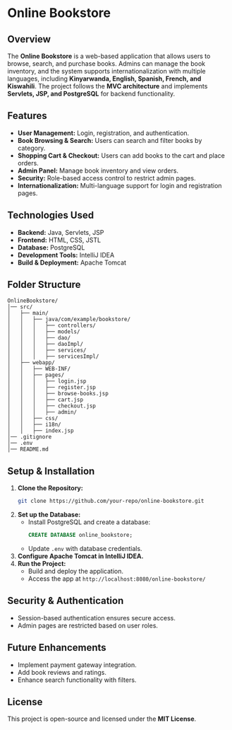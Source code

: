 # Online Bookstore

## Overview
The **Online Bookstore** is a web-based application that allows users to browse, search, and purchase books. Admins can manage the book inventory, and the system supports internationalization with multiple languages, including **Kinyarwanda, English, Spanish, French, and Kiswahili**. The project follows the **MVC architecture** and implements **Servlets, JSP, and PostgreSQL** for backend functionality.

## Features
- **User Management:** Login, registration, and authentication.
- **Book Browsing & Search:** Users can search and filter books by category.
- **Shopping Cart & Checkout:** Users can add books to the cart and place orders.
- **Admin Panel:** Manage book inventory and view orders.
- **Security:** Role-based access control to restrict admin pages.
- **Internationalization:** Multi-language support for login and registration pages.

## Technologies Used
- **Backend:** Java, Servlets, JSP
- **Frontend:** HTML, CSS, JSTL
- **Database:** PostgreSQL
- **Development Tools:** IntelliJ IDEA
- **Build & Deployment:** Apache Tomcat

## Folder Structure
```
OnlineBookstore/
│── src/
│   ├── main/
│   │   ├── java/com/example/bookstore/
│   │   │   ├── controllers/
│   │   │   ├── models/
│   │   │   ├── dao/
│   │   │   ├── daoImpl/
│   │   │   ├── services/
│   │   │   ├── servicesImpl/
│   ├── webapp/
│   │   ├── WEB-INF/
│   │   ├── pages/
│   │   │   ├── login.jsp
│   │   │   ├── register.jsp
│   │   │   ├── browse-books.jsp
│   │   │   ├── cart.jsp
│   │   │   ├── checkout.jsp
│   │   │   ├── admin/
│   │   ├── css/
│   │   ├── i18n/
│   │   ├── index.jsp
│── .gitignore
│── .env
│── README.md
```

## Setup & Installation
1. **Clone the Repository:**
   ```bash
   git clone https://github.com/your-repo/online-bookstore.git
   ```
2. **Set up the Database:**
   - Install PostgreSQL and create a database:
     ```sql
     CREATE DATABASE online_bookstore;
     ```
   - Update `.env` with database credentials.
3. **Configure Apache Tomcat in IntelliJ IDEA.**
4. **Run the Project:**
   - Build and deploy the application.
   - Access the app at `http://localhost:8080/online-bookstore/`

## Security & Authentication
- Session-based authentication ensures secure access.
- Admin pages are restricted based on user roles.

## Future Enhancements
- Implement payment gateway integration.
- Add book reviews and ratings.
- Enhance search functionality with filters.

## License
This project is open-source and licensed under the **MIT License**.

